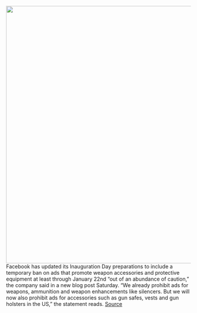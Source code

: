 <img src='https://cdn.vox-cdn.com/thumbor/BnN7ilsWiwpHMHu4BT-OmRJ3UU4=/0x0:2040x1360/1200x800/filters:focal(857x517:1183x843)/cdn.vox-cdn.com/uploads/chorus_image/image/68678971/acastro_180720_1777_facebook_0001.0.jpg' width='700px' /><br/>
Facebook has updated its Inauguration Day preparations to include a temporary ban on ads that promote weapon accessories and protective equipment at least through January 22nd “out of an abundance of caution,”  the company said in a new blog post Saturday. “We already prohibit ads for weapons, ammunition and weapon enhancements like silencers. But we will now also prohibit ads for accessories such as gun safes, vests and gun holsters in the US,” the statement reads.
<a href='https://www.theverge.com/2021/1/16/22234810/facebook-suspends-ads-weapon-accessories-inauguration-capitol-riot'> Source <a/>
